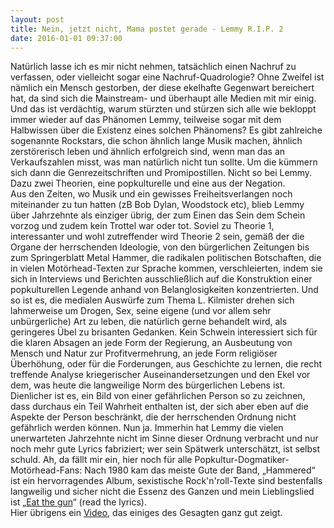 ```yaml
---
layout: post
title: Nein, jetzt nicht, Mama postet gerade - Lemmy R.I.P. 2
date: 2016-01-01 09:37:00
---
```


Natürlich lasse ich es mir nicht nehmen, tatsächlich einen Nachruf zu verfassen, oder vielleicht sogar eine Nachruf-Quadrologie? Ohne Zweifel ist nämlich ein Mensch gestorben, der diese ekelhafte Gegenwart bereichert hat, da sind sich die Mainstream- und überhaupt alle Medien mit mir einig. Und das ist verdächtig, warum stürzten und stürzen sich alle wie bekloppt immer wieder auf das Phänomen Lemmy, teilweise sogar mit dem Halbwissen über die Existenz eines solchen Phänomens? Es gibt zahlreiche sogenannte Rockstars, die schon ähnlich lange Musik machen, ähnlich zerstörerisch leben und ähnlich erfolgreich sind, wenn man das an Verkaufszahlen misst, was man natürlich nicht tun sollte. Um die kümmern sich dann die Genrezeitschriften und Promipostillen. Nicht so bei Lemmy. Dazu zwei Theorien, eine popkulturelle und eine aus der Negation.<br>
Aus den Zeiten, wo Musik und ein gewisses Freiheitsverlangen noch miteinander zu tun hatten (zB Bob Dylan, Woodstock etc), blieb Lemmy über Jahrzehnte als einziger übrig, der zum Einen das Sein dem Schein vorzog und zudem kein Trottel war oder tot. Soviel zu Theorie 1, interessanter und  wohl zutreffender wird Theorie 2 sein, gemäß der die Organe der herrschenden Ideologie, von den bürgerlichen Zeitungen bis zum Springerblatt Metal Hammer, die radikalen politischen Botschaften, die in vielen Motörhead-Texten zur Sprache kommen, verschleierten, indem sie sich in Interviews und Berichten ausschließlich auf die Konstruktion einer popkulturellen Legende anhand von Belanglosigkeiten konzentrierten. Und so ist es, die medialen Auswürfe zum Thema L. Kilmister drehen sich lahmerweise um Drogen, Sex, seine eigene (und vor allem sehr unbürgerliche) Art zu leben, die natürlich gerne behandelt wird, als geringeres Übel zu brisanten Gedanken.
Kein Schwein interessiert sich für die klaren Absagen an jede Form der Regierung, an Ausbeutung von Mensch und Natur zur Profitvermehrung, an jede Form religiöser Überhöhung, oder für die Forderungen, aus Geschichte zu lernen, die recht treffende Analyse kriegerischer Auseinandersetzungen und den Ekel vor dem, was heute die langweilige Norm des bürgerlichen Lebens ist. Dienlicher ist es, ein Bild von einer gefährlichen Person so zu zeichnen, dass durchaus ein Teil Wahrheit enthalten ist, der sich aber eben auf die Aspekte der Person beschränkt, die der herrschenden Ordnung nicht gefährlich werden können. Nun ja. Immerhin hat Lemmy die vielen unerwarteten Jahrzehnte nicht im Sinne dieser Ordnung verbracht und nur noch mehr gute Lyrics fabriziert; wer sein Spätwerk unterschätzt, ist selbst schuld. Ah, da fällt mir ein, hier noch für alle Popkultur-Dogmatiker-Motörhead-Fans: Nach 1980 kam das meiste Gute der Band, „Hammered“ ist ein hervorragendes Album, sexistische Rock'n'roll-Texte sind bestenfalls langweilig und sicher nicht die Essenz des Ganzen und mein Lieblingslied ist „[Eat the gun](http://www.darklyrics.com/lyrics/motorhead/overnightsensation.html#4)“ (read the lyrics).<br>
Hier übrigens ein [Video](https://www.youtube.com/watch?v=T6jdvPkRAzM), das einiges des Gesagten ganz gut zeigt.
